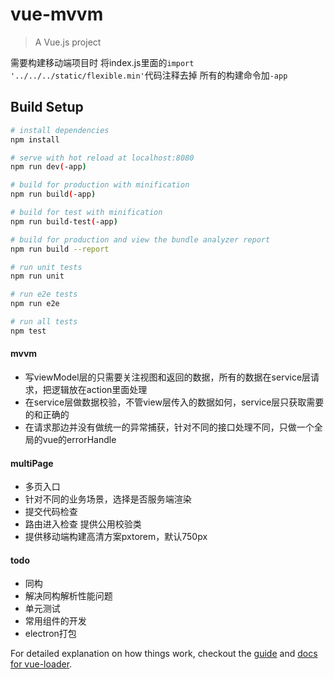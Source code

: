# vue-mvvm

> A Vue.js project

需要构建移动端项目时 将index.js里面的`import '../../../static/flexible.min'`代码注释去掉
所有的构建命令加`-app`

## Build Setup

``` bash
# install dependencies
npm install

# serve with hot reload at localhost:8080
npm run dev(-app)

# build for production with minification
npm run build(-app)

# build for test with minification
npm run build-test(-app)

# build for production and view the bundle analyzer report
npm run build --report

# run unit tests
npm run unit

# run e2e tests
npm run e2e

# run all tests
npm test
```

#### mvvm
- 写viewModel层的只需要关注视图和返回的数据，所有的数据在service层请求，把逻辑放在action里面处理
- 在service层做数据校验，不管view层传入的数据如何，service层只获取需要的和正确的
- 在请求那边并没有做统一的异常捕获，针对不同的接口处理不同，只做一个全局的vue的errorHandle

#### multiPage
- 多页入口
- 针对不同的业务场景，选择是否服务端渲染
- 提交代码检查
- 路由进入检查 提供公用校验类
- 提供移动端构建高清方案pxtorem，默认750px

#### todo
- 同构
- 解决同构解析性能问题
- 单元测试
- 常用组件的开发
- electron打包

For detailed explanation on how things work, checkout the [guide](http://vuejs-templates.github.io/webpack/) and [docs for vue-loader](http://vuejs.github.io/vue-loader).
